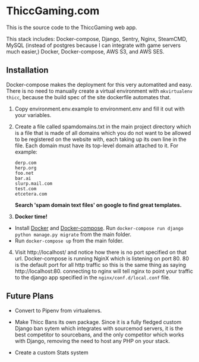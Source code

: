 # ThiccGaming.com

This is the source code to the ThiccGaming web app.

This stack includes: Docker-compose, Django, Sentry, Nginx, SteamCMD, MySQL (instead of postgres because I can integrate with game servers much easier,) Docker, Docker-compose, AWS S3, and AWS SES.

## Installation

Docker-compose makes the deployment for this very automatited and easy. There is no need to manually create a virtual environment with `mkvirtualenv thicc`, because the build spec of the site dockerfile automates that.

1. Copy environment.env.example to environment.env and fill it out with your variables. 

2. Create a file called spamdomains.txt in the main project directory which is a file that is made of all domains which you do not want to be allowed to be registered on the website with, each taking up its own line in the file. Each domain must have its top-level domain attached to it. For example:
   ```
   derp.com
   herp.org
   foo.net
   bar.ai
   slurp.mail.com
   test.com
   etcetera.com
   ```

   __Search 'spam domain text files' on google to find great templates.__

3. __Docker time!__ 
  * Install [Docker](https://docs.docker.com/install/) and [Docker-compose](https://docs.docker.com/compose/install/). Run `docker-compose run django python manage.py migrate` from the main folder.
  * Run `docker-compose up` from the main folder.

4. Visit http://localhost/ and notice how there is no port specified on that url. Docker-compose is running
NginX which is listening on port 80. 80 is the default port for all http traffic so this is the same
thing as saying http://localhost:80. connecting to nginx will tell nginx to point your traffic to 
the django app specified in the `nginx/conf.d/local.conf` file.

## Future Plans

* Convert to Pipenv from virtualenvs.

* Make Thicc Bans its own package. Since it is a fully fledged custom Django ban sytem which integrates with sourcemod servers, it is the best
  competitor to sourcebans, and the only competitor which works with Django, removing the need to host any PHP on your stack.

* Create a custom Stats system
